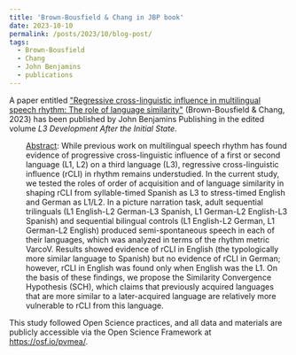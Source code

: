 ```yaml
---
title: 'Brown-Bousfield & Chang in JBP book'
date: 2023-10-10
permalink: /posts/2023/10/blog-post/
tags:
  - Brown-Bousfield
  - Chang
  - John Benjamins
  - publications
---
```


A paper entitled <a href="https://doi.org/10.1075/sibil.65.03bro" target="_blank" rel="noopener noreferrer">"Regressive cross-linguistic influence in multilingual speech rhythm: The role of language similarity"</a> (Brown-Bousfield &amp; Chang, 2023) has been published by John Benjamins Publishing in the edited volume <i>L3 Development After the Initial State</i>.
<p style="padding-left: 30px;"><span style="text-decoration: underline;">Abstract</span>: While previous work on multilingual speech rhythm has found evidence of progressive cross-linguistic influence of a first or second language (L1, L2) on a third language (L3), regressive cross-linguistic influence (rCLI) in rhythm remains understudied. In the current study, we tested the roles of order of acquisition and of language similarity in shaping rCLI from syllable-timed Spanish as L3 to stress-timed English and German as L1/L2. In a picture narration task, adult sequential trilinguals (L1 English-L2 German-L3 Spanish, L1 German-L2 English-L3 Spanish) and sequential bilingual controls (L1 English-L2 German, L1 German-L2 English) produced semi-spontaneous speech in each of their languages, which was analyzed in terms of the rhythm metric VarcoV. Results showed evidence of rCLI in English (the typologically more similar language to Spanish) but no evidence of rCLI in German; however, rCLI in English was found only when English was the L1. On the basis of these findings, we propose the Similarity Convergence Hypothesis (SCH), which claims that previously acquired languages that are more similar to a later-acquired language are relatively more vulnerable to rCLI from this language.</p>
This study followed Open Science practices, and all data and materials are publicly accessible via the Open Science Framework at <a href="https://osf.io/pvmea/" target="_blank" rel="noopener noreferrer">https://osf.io/pvmea/</a>.
